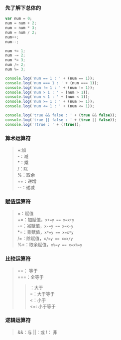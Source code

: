 ### 先了解下总体的
```javascript
var num = 0;
num = num + 2;
num = num * 3;
num = num / 2;
num++;
num--;

num += 1; 
num -= 2;
num *= 3;
num /= 2;
num %= 3;

console.log('num == 1 : ' + (num == 1)); 
console.log('num === 1 : ' + (num === 1));
console.log('num != 1 : ' + (num != 1));
console.log('num > 1 : ' + (num > 1));
console.log('num < 1 : ' + (num < 1));
console.log('num >= 1 : ' + (num >= 1));
console.log('num <= 1 : ' + (num <= 1));

console.log('true && false : ' + (true && false)); 
console.log('true || false : ' + (true || false));
console.log('!true : ' + (!true));
```

### 算术运算符
> +:加  
> -：减  
> *：乘  
> /：除  
> %：取余  
> ++：递增  
> --：递减  

### 赋值运算符
> =：赋值  
> +=：加赋值，`x+=y == x=x+y`  
> -=：减赋值，`x-=y == x=x-y`  
> *=：乘赋值，`x*=y == x=x*y`  
> /=：除赋值，`x/=y == x=x/y`  
> %=：取余赋值，`x%=y == x=x%=y`  

### 比较运算符
> ==： 等于  
> ===：全等于  
> >：大于  
> >=：大于等于  
> <：小于  
> <=: 小于等于

### 逻辑运算符
> &&：与
> ||：或
> !： 非  
